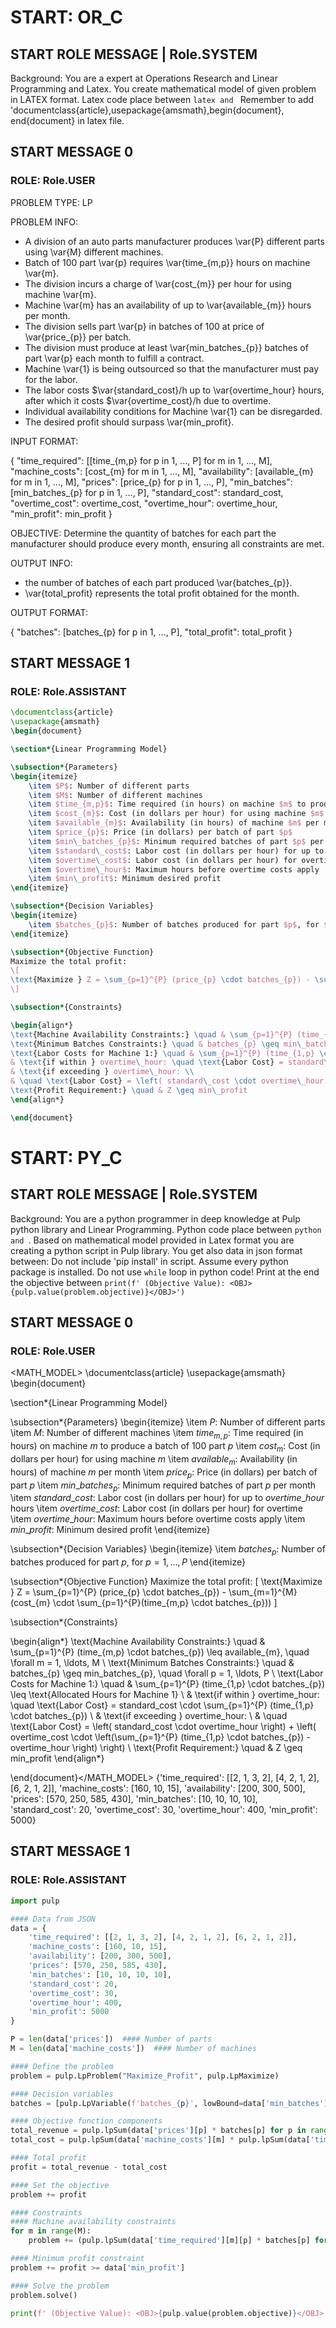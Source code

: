 # START: OR_C 
## START ROLE MESSAGE | Role.SYSTEM 
Background: You are a expert at Operations Research and Linear Programming and Latex. You create mathematical model of given problem in LATEX format. Latex code place between ```latex and ``` Remember to add 'documentclass{article},usepackage{amsmath},begin{document}, end{document} in latex file. 
## START MESSAGE 0 
### ROLE: Role.USER
<DESCRIPTION>
PROBLEM TYPE: LP

PROBLEM INFO:

- A division of an auto parts manufacturer produces \var{P} different parts using \var{M} different machines.
- Batch of 100 part \var{p} requires \var{time_{m,p}} hours on machine \var{m}.
- The division incurs a charge of \var{cost_{m}} per hour for using machine \var{m}.
- Machine \var{m} has an availability of up to \var{available_{m}} hours per month.
- The division sells part \var{p} in batches of 100 at price of \var{price_{p}} per batch.
- The division must produce at least \var{min_batches_{p}} batches of part \var{p} each month to fulfill a contract.
- Machine \var{1} is being outsourced so that the manufacturer must pay for the labor.
- The labor costs $\var{standard_cost}/h up to \var{overtime_hour} hours, after which it costs $\var{overtime_cost}/h due to overtime.
- Individual availability conditions for Machine \var{1} can be disregarded.
- The desired profit should surpass \var{min_profit}.

INPUT FORMAT: 

{
    "time_required": [[time_{m,p} for p in 1, ..., P] for m in 1, ..., M],
    "machine_costs": [cost_{m} for m in 1, ..., M],
    "availability": [available_{m} for m in 1, ..., M],
    "prices": [price_{p} for p in 1, ..., P],
    "min_batches": [min_batches_{p} for p in 1, ..., P],
    "standard_cost": standard_cost,
    "overtime_cost": overtime_cost,
    "overtime_hour": overtime_hour,
    "min_profit": min_profit
}

OBJECTIVE: Determine the quantity of batches for each part the manufacturer should produce every month, ensuring all constraints are met.

OUTPUT INFO:

- the number of batches of each part produced \var{batches_{p}}.
- \var{total_profit} represents the total profit obtained for the month.

OUTPUT FORMAT:

{
    "batches": [batches_{p} for p in 1, ..., P],
    "total_profit": total_profit
}
</DESCRIPTION>


## START MESSAGE 1 
### ROLE: Role.ASSISTANT
```latex
\documentclass{article}
\usepackage{amsmath}
\begin{document}

\section*{Linear Programming Model}

\subsection*{Parameters}
\begin{itemize}
    \item $P$: Number of different parts
    \item $M$: Number of different machines
    \item $time_{m,p}$: Time required (in hours) on machine $m$ to produce a batch of 100 part $p$
    \item $cost_{m}$: Cost (in dollars per hour) for using machine $m$
    \item $available_{m}$: Availability (in hours) of machine $m$ per month
    \item $price_{p}$: Price (in dollars) per batch of part $p$
    \item $min\_batches_{p}$: Minimum required batches of part $p$ per month
    \item $standard\_cost$: Labor cost (in dollars per hour) for up to $overtime\_hour$ hours
    \item $overtime\_cost$: Labor cost (in dollars per hour) for overtime
    \item $overtime\_hour$: Maximum hours before overtime costs apply
    \item $min\_profit$: Minimum desired profit
\end{itemize}

\subsection*{Decision Variables}
\begin{itemize}
    \item $batches_{p}$: Number of batches produced for part $p$, for $p = 1, \ldots, P$
\end{itemize}

\subsection*{Objective Function}
Maximize the total profit:
\[
\text{Maximize } Z = \sum_{p=1}^{P} (price_{p} \cdot batches_{p}) - \sum_{m=1}^{M} (cost_{m} \cdot \sum_{p=1}^{P}(time_{m,p} \cdot batches_{p}))
\]

\subsection*{Constraints}

\begin{align*}
\text{Machine Availability Constraints:} \quad & \sum_{p=1}^{P} (time_{m,p} \cdot batches_{p}) \leq available_{m}, \quad \forall m = 1, \ldots, M \\
\text{Minimum Batches Constraints:} \quad & batches_{p} \geq min\_batches_{p}, \quad \forall p = 1, \ldots, P \\
\text{Labor Costs for Machine 1:} \quad & \sum_{p=1}^{P} (time_{1,p} \cdot batches_{p}) \leq \text{Allocated Hours for Machine 1} \\
& \text{if within } overtime\_hour: \quad \text{Labor Cost} = standard\_cost \cdot \sum_{p=1}^{P} (time_{1,p} \cdot batches_{p}) \\
& \text{if exceeding } overtime\_hour: \\
& \quad \text{Labor Cost} = \left( standard\_cost \cdot overtime\_hour \right) + \left( overtime\_cost \cdot \left(\sum_{p=1}^{P} (time_{1,p} \cdot batches_{p}) - overtime\_hour \right) \right) \\
\text{Profit Requirement:} \quad & Z \geq min\_profit
\end{align*}

\end{document}
```

# START: PY_C 
## START ROLE MESSAGE | Role.SYSTEM 
Background: You are a python programmer in deep knowledge at Pulp python library and Linear Programming. Python code place between ```python and ```. Based on mathematical model provided in Latex format you are creating a python script in Pulp library. You get also data in json format between: <DATA></DATA> Do not include 'pip install' in script. Assume every python package is installed. Do not use `while` loop in python code! Print at the end the objective between <OBJ></OBJ> `print(f' (Objective Value): <OBJ>{pulp.value(problem.objective)}</OBJ>')` 
## START MESSAGE 0 
### ROLE: Role.USER
<MATH_MODEL>
\documentclass{article}
\usepackage{amsmath}
\begin{document}

\section*{Linear Programming Model}

\subsection*{Parameters}
\begin{itemize}
    \item $P$: Number of different parts
    \item $M$: Number of different machines
    \item $time_{m,p}$: Time required (in hours) on machine $m$ to produce a batch of 100 part $p$
    \item $cost_{m}$: Cost (in dollars per hour) for using machine $m$
    \item $available_{m}$: Availability (in hours) of machine $m$ per month
    \item $price_{p}$: Price (in dollars) per batch of part $p$
    \item $min\_batches_{p}$: Minimum required batches of part $p$ per month
    \item $standard\_cost$: Labor cost (in dollars per hour) for up to $overtime\_hour$ hours
    \item $overtime\_cost$: Labor cost (in dollars per hour) for overtime
    \item $overtime\_hour$: Maximum hours before overtime costs apply
    \item $min\_profit$: Minimum desired profit
\end{itemize}

\subsection*{Decision Variables}
\begin{itemize}
    \item $batches_{p}$: Number of batches produced for part $p$, for $p = 1, \ldots, P$
\end{itemize}

\subsection*{Objective Function}
Maximize the total profit:
\[
\text{Maximize } Z = \sum_{p=1}^{P} (price_{p} \cdot batches_{p}) - \sum_{m=1}^{M} (cost_{m} \cdot \sum_{p=1}^{P}(time_{m,p} \cdot batches_{p}))
\]

\subsection*{Constraints}

\begin{align*}
\text{Machine Availability Constraints:} \quad & \sum_{p=1}^{P} (time_{m,p} \cdot batches_{p}) \leq available_{m}, \quad \forall m = 1, \ldots, M \\
\text{Minimum Batches Constraints:} \quad & batches_{p} \geq min\_batches_{p}, \quad \forall p = 1, \ldots, P \\
\text{Labor Costs for Machine 1:} \quad & \sum_{p=1}^{P} (time_{1,p} \cdot batches_{p}) \leq \text{Allocated Hours for Machine 1} \\
& \text{if within } overtime\_hour: \quad \text{Labor Cost} = standard\_cost \cdot \sum_{p=1}^{P} (time_{1,p} \cdot batches_{p}) \\
& \text{if exceeding } overtime\_hour: \\
& \quad \text{Labor Cost} = \left( standard\_cost \cdot overtime\_hour \right) + \left( overtime\_cost \cdot \left(\sum_{p=1}^{P} (time_{1,p} \cdot batches_{p}) - overtime\_hour \right) \right) \\
\text{Profit Requirement:} \quad & Z \geq min\_profit
\end{align*}

\end{document}</MATH_MODEL>
<DATA>
{'time_required': [[2, 1, 3, 2], [4, 2, 1, 2], [6, 2, 1, 2]], 'machine_costs': [160, 10, 15], 'availability': [200, 300, 500], 'prices': [570, 250, 585, 430], 'min_batches': [10, 10, 10, 10], 'standard_cost': 20, 'overtime_cost': 30, 'overtime_hour': 400, 'min_profit': 5000}</DATA>


## START MESSAGE 1 
### ROLE: Role.ASSISTANT
```python
import pulp

#### Data from JSON
data = {
    'time_required': [[2, 1, 3, 2], [4, 2, 1, 2], [6, 2, 1, 2]], 
    'machine_costs': [160, 10, 15], 
    'availability': [200, 300, 500], 
    'prices': [570, 250, 585, 430], 
    'min_batches': [10, 10, 10, 10], 
    'standard_cost': 20, 
    'overtime_cost': 30, 
    'overtime_hour': 400, 
    'min_profit': 5000
}

P = len(data['prices'])  #### Number of parts
M = len(data['machine_costs'])  #### Number of machines

#### Define the problem
problem = pulp.LpProblem("Maximize_Profit", pulp.LpMaximize)

#### Decision variables
batches = [pulp.LpVariable(f'batches_{p}', lowBound=data['min_batches'][p], cat='Integer') for p in range(P)]

#### Objective function components
total_revenue = pulp.lpSum(data['prices'][p] * batches[p] for p in range(P))
total_cost = pulp.lpSum(data['machine_costs'][m] * pulp.lpSum(data['time_required'][m][p] * batches[p] for p in range(P)) for m in range(M))

#### Total profit
profit = total_revenue - total_cost

#### Set the objective
problem += profit

#### Constraints
#### Machine availability constraints
for m in range(M):
    problem += (pulp.lpSum(data['time_required'][m][p] * batches[p] for p in range(P)) <= data['availability'][m])

#### Minimum profit constraint
problem += profit >= data['min_profit']

#### Solve the problem
problem.solve()

print(f' (Objective Value): <OBJ>{pulp.value(problem.objective)}</OBJ>')
```

